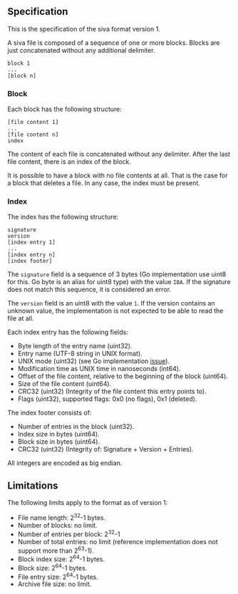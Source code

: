 
## Specification

This is the specification of the siva format version 1.

A siva file is composed of a sequence of one or more blocks. Blocks are just
concatenated without any additional delimiter.

```
block 1
...
[block n]
```

### Block

Each block has the following structure:

```
[file content 1]
...
[file content n]
index
```

The content of each file is concatenated without any delimiter. After the last
file content, there is an index of the block.

It is possible to have a block with no file contents at all. That is the case
for a block that deletes a file. In any case, the index must be present.

### Index

The index has the following structure:

```
signature
version
[index entry 1]
...
[index entry n]
[index footer]
```

The `signature` field is a sequence of 3 bytes (Go implementation use uint8 for this. Go byte is an alias for uint8 type) with the value `IBA`. If the
signature does not match this sequence, it is considered an error.

The `version` field is an uint8 with the value `1`. If the version contains an
unknown value, the implementation is not expected to be able to read the file
at all.

Each index entry has the following fields:

* Byte length of the entry name (uint32).
* Entry name (UTF-8 string in UNIX format).
* UNIX mode (uint32) (see Go implementation [issue](https://github.com/src-d/go-siva/issues/11)).
* Modification time as UNIX time in nanoseconds (int64).
* Offset of the file content, relative to the beginning of the block (uint64).
* Size of the file content (uint64).
* CRC32 (uint32) (Integrity of the file content this entry points to).
* Flags (uint32), supported flags: 0x0 (no flags), 0x1 (deleted).

The index footer consists of:

* Number of entries in the block (uint32).
* Index size in bytes (uint64).
* Block size in bytes (uint64).
* CRC32 (uint32) (Integrity of: Signature + Version + Entries).

All integers are encoded as big endian.

## Limitations

The following limits apply to the format as of version 1:

* File name length: 2<sup>32</sup>-1 bytes.
* Number of blocks: no limit.
* Number of entries per block: 2<sup>32</sup>-1
* Number of total entries: no limit (reference implementation does not support more than 2<sup>63</sup>-1).
* Block index size: 2<sup>64</sup>-1 bytes.
* Block size: 2<sup>64</sup>-1 bytes.
* File entry size: 2<sup>64</sup>-1 bytes.
* Archive file size: no limit.
